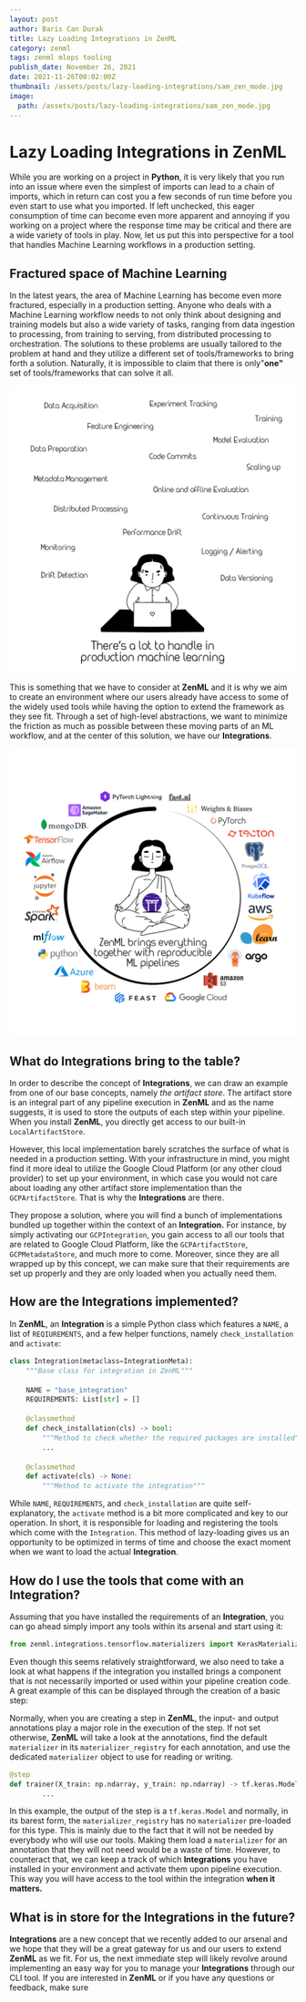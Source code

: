 ```yaml
---
layout: post
author: Baris Can Durak
title: Lazy Loading Integrations in ZenML
category: zenml
tags: zenml mlops tooling
publish_date: November 26, 2021
date: 2021-11-26T00:02:00Z
thumbnail: /assets/posts/lazy-loading-integrations/sam_zen_mode.jpg
image:
  path: /assets/posts/lazy-loading-integrations/sam_zen_mode.jpg
---
```

# Lazy Loading Integrations in ZenML
While you are working on a project in **Python**, it is very likely that you run into an issue where even the simplest of imports can lead to a chain of imports, which in return can cost you a few seconds of run time before you even start to use what you imported. If left unchecked, this eager consumption of time can become even more apparent and annoying if you working on a project where the response time may be critical and there are a wide variety of tools in play. Now, let us put this into perspective for a tool that handles Machine Learning workflows in a production setting.

## Fractured space of Machine Learning

In the latest years, the area of Machine Learning has become even more fractured, especially in a production setting. Anyone who deals with a Machine Learning workflow needs to not only think about designing and training models but also a wide variety of tasks, ranging from data ingestion to processing, from training to serving, from distributed processing to orchestration. The solutions to these problems are usually tailored to the problem at hand and they utilize a different set of tools/frameworks to bring forth a solution. Naturally, it is impossible to claim that there is only"**one"** set of tools/frameworks that can solve it all. 

![sam_frustrated.jpg](../assets/posts/lazy-loading-integrations/sam_frustrated.jpg)

This is something that we have to consider at **ZenML** and it is why we aim to create an environment where our users already have access to some of the widely used tools while having the option to extend the framework as they see fit. Through a set of high-level abstractions, we want to minimize the friction as much as possible between these moving parts of an ML workflow, and at the center of this solution, we have our **Integrations**.

![sam_zen_mode.jpg](../assets/posts/lazy-loading-integrations/sam_zen_mode.jpg)

## What do Integrations bring to the table?

In order to describe the concept of **Integrations**, we can draw an example from one of our base concepts, namely *the artifact store*. The artifact store is an integral part of any pipeline execution in **ZenML** and as the name suggests, it is used to store the outputs of each step within your pipeline. When you install **ZenML**, you directly get access to our built-in `LocalArtifactStore`. 

However, this local implementation barely scratches the surface of what is needed in a production setting. With your infrastructure in mind, you might find it more ideal to utilize the Google Cloud Platform (or any other cloud provider) to set up your environment, in which case you would not care about loading any other artifact store implementation than the `GCPArtifactStore`. That is why the **Integrations** are there.

They propose a solution, where you will find a bunch of implementations bundled up together within the context of an **Integration.** For instance, by simply activating our `GCPIntegration`, you gain access to all our tools that are related to Google Cloud Platform, like the `GCPArtifactStore`, `GCPMetadataStore`, and much more to come. Moreover, since they are all wrapped up by this concept, we can make sure that their requirements are set up properly and they are only loaded when you actually need them.

## How are the Integrations implemented?

In **ZenML**, an **Integration** is a simple Python class which features a `NAME`, a list of `REQIUREMENTS`, and a few helper functions, namely `check_installation` and `activate`:

```python
class Integration(metaclass=IntegrationMeta):
    """Base class for integration in ZenML"""

    NAME = "base_integration"
    REQUIREMENTS: List[str] = []

    @classmethod
    def check_installation(cls) -> bool:
        """Method to check whether the required packages are installed"""
        ...

    @classmethod
    def activate(cls) -> None:
        """Method to activate the integration"""
```

While `NAME`, `REQUIREMENTS`, and `check_installation` are quite self-explanatory, the `activate` method is a bit more complicated and key to our operation. In short, it is responsible for loading and registering the tools which come with the `Integration`.  This method of lazy-loading gives us an opportunity to be optimized in terms of time and choose the exact moment when we want to load the actual **Integration**.

## How do I use the tools that come with an Integration?

Assuming that you have installed the requirements of an **Integration**, you can go ahead simply import any tools within its arsenal and start using it:

```python
from zenml.integrations.tensorflow.materializers import KerasMaterializer
```

Even though this seems relatively straightforward, we also need to take a look at what happens if the integration you installed brings a component that is not necessarily imported or used within your pipeline creation code. A great example of this can be displayed through the creation of a basic step:

Normally, when you are creating a step in **ZenML**, the input- and output annotations play a major role in the execution of the step. If not set otherwise, **ZenML** will take a look at the annotations, find the default `materializer` in its `materializer_registry` for each annotation, and use the dedicated `materializer` object to use for reading or writing. 

```python
@step
def trainer(X_train: np.ndarray, y_train: np.ndarray) -> tf.keras.Model:
		...
```

In this example, the output of the step is a `tf.keras.Model` and normally, in its barest form, the `materializer_registry` has no `materializer` pre-loaded for this type. This is mainly due to the fact that it will not be needed by everybody who will use our tools. Making them load a `materializer` for an annotation that they will not need would be a waste of time. However, to counteract that, we can keep a track of which **Integrations** you have installed in your environment and activate them upon pipeline execution. This way you will have access to the tool within the integration **when it matters.**

## What is in store for the Integrations in the future?

**Integrations** are a new concept that we recently added to our arsenal and we hope that they will be a great gateway for us and our users to extend **ZenML** as we fit. For us, the next immediate step will likely revolve around implementing an easy way for you to manage your **Integrations** through our CLI tool. If you are interested in **ZenML** or if you have any questions or feedback, make sure
